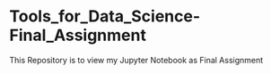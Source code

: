 # Tools_for_Data_Science-Final_Assignment
This Repository is to view my Jupyter Notebook as Final Assignment

